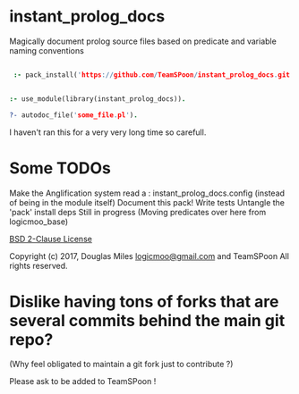# instant_prolog_docs
Magically document prolog source files based on predicate and variable naming conventions


```prolog

 :- pack_install('https://github.com/TeamSPoon/instant_prolog_docs.git').

```


```prolog

:- use_module(library(instant_prolog_docs)).

?- autodoc_file('some_file.pl').

```

I haven't ran this for a very very long time so carefull.


# Some TODOs

Make the Anglification system read a : instant_prolog_docs.config  (instead of being in the module itself)
Document this pack!
Write tests
Untangle the 'pack' install deps
Still in progress (Moving predicates over here from logicmoo_base)


[BSD 2-Clause License](LICENSE.md)

Copyright (c) 2017, 
Douglas Miles <logicmoo@gmail.com> and TeamSPoon
All rights reserved.

# Dislike having tons of forks that are several commits behind the main git repo?

(Why feel obligated to maintain a git fork just to contribute ?)

Please ask to be added to TeamSPoon !


